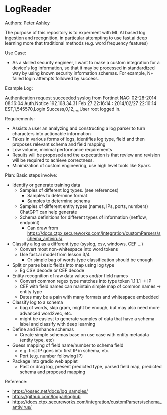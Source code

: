 # LogReader

Authors: 
  [Peter Ashley](https://www.linkedin.com/in/petersouleashley/)

The purpose of this repository is to experment with ML AI based log ingestion and recognition, in particular attempting to use fast.ai deep learning more that traditional methods (e.g. word frequency features)

Use Case:
- As a skilled security engineer, I want to make a custom integration for a device's log information, so that it may be processed in standardized way by using known security information schemas. For example, N+ failed login attempts followed by success.

Example Log: 

Authentication request succeeded syslog from Fortinet NAC:
02-28-2014 08:16:04 Auth.Notice 192.168.34.31 Feb 27 22:16:14 : 2014/02/27 22:16:14 EST,1,545570,Login Success,0,12,,,,,User root logged in.

Requirements:
- Assists a user an analyzing and constructing a log parser to turn characters into actionable information
- Takes in various forms of logs, identifies log type, field and then proposes relevant schema and field mapping
- Low volume, minimal performance requirements
- Results will be proposed and the expectation is that review and revision will be required to achieve correctness.
- Minimization of custom engineering, use high level tools like Spark. 

Plan: Basic steps involve:
- Identify or generate training data
  - Samples of different log types. (see references)
 	- Samples to determine format
	- Samples to determine schema
  - Samples of different entity types (names, IPs, ports, numbers) ChatGPT can help generate
  - Schema definitions for different types of information (netflow, endpoint)
	- Can draw from https://docs.ctpx.secureworks.com/integration/customParsers/schema_antivirus/
- Classify a log as a different type (syslog, csv, windows, CEF ...)
	- Convert most non-whitespace into word tokens
	- Use fast.ai model from lesson 3/4
		- Or simple bag of words type classification should be enough
- Split or parse basic fields into map using log type
	- Eg CSV decode or CEF decode
- Entity recognition of raw data values and/or field names
	- Convert common regex type matches into type token 1.1.1.1 -> IP
	- CEF with field names can maintain simple map of common names -> entity type
	- Dates may be a pain with many formats and whitespace embedded
- Classify log to a schema
	- bag of words, skip gram, might be enough, but may also need more advanced word2vec, etc.
	- might be easiest to generate samples of data that have a schema label and classify with deep learning
- Define and Enhance schemas
	- Create simple schemas base on use case with entity metadata (entity type, etc)
- Guess mapping of field name/number to schema field
	- e.g. first IP goes into first IP in schema, etc.
	- Port (e.g. number following IP)
- Package into gradio web applet
	- Past or drag log, present predicted type, parsed field map, predicted schema and proposed mapping
	
Reference:
- https://ossec.net/docs/log_samples/
- https://github.com/logpai/loghub
- https://docs.ctpx.secureworks.com/integration/customParsers/schema_antivirus/




  

